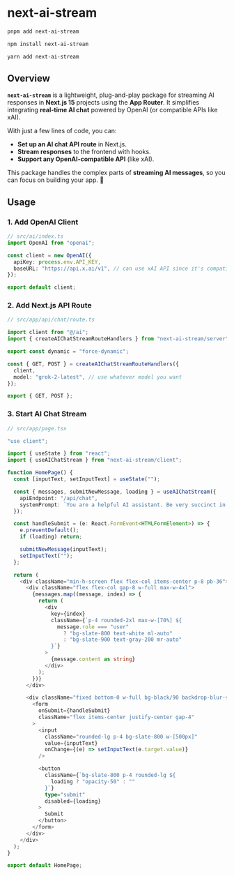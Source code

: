 # next-ai-stream

```bash
pnpm add next-ai-stream
```

```bash
npm install next-ai-stream
```

```bash
yarn add next-ai-stream
```

## Overview

**`next-ai-stream`** is a lightweight, plug-and-play package for streaming AI responses in **Next.js 15** projects using the **App Router**. It simplifies integrating **real-time AI chat** powered by OpenAI (or compatible APIs like xAI).

With just a few lines of code, you can:

- **Set up an AI chat API route** in Next.js.
- **Stream responses** to the frontend with hooks.
- **Support any OpenAI-compatible API** (like xAI).

This package handles the complex parts of **streaming AI messages**, so you can focus on building your app. 🚀

## Usage

### 1. Add OpenAI Client

```typescript
// src/ai/index.ts
import OpenAI from "openai";

const client = new OpenAI({
  apiKey: process.env.API_KEY,
  baseURL: "https://api.x.ai/v1", // can use xAI API since it's compatible with OpenAI SDK
});

export default client;
```

### 2. Add Next.js API Route

```typescript
// src/app/api/chat/route.ts

import client from "@/ai";
import { createAIChatStreamRouteHandlers } from "next-ai-stream/server";

export const dynamic = "force-dynamic";

const { GET, POST } = createAIChatStreamRouteHandlers({
  client,
  model: "grok-2-latest", // use whatever model you want
});

export { GET, POST };
```

### 3. Start AI Chat Stream

```typescript
// src/app/page.tsx

"use client";

import { useState } from "react";
import { useAIChatStream } from "next-ai-stream/client";

function HomePage() {
  const [inputText, setInputText] = useState("");

  const { messages, submitNewMessage, loading } = useAIChatStream({
    apiEndpoint: "/api/chat",
    systemPrompt: `You are a helpful AI assistant. Be very succinct in your responses because I don't want drop all my cash on tokens.`,
  });

  const handleSubmit = (e: React.FormEvent<HTMLFormElement>) => {
    e.preventDefault();
    if (loading) return;

    submitNewMessage(inputText);
    setInputText("");
  };

  return (
    <div className="min-h-screen flex flex-col items-center p-8 pb-36">
      <div className="flex flex-col gap-8 w-full max-w-4xl">
        {messages.map((message, index) => {
          return (
            <div
              key={index}
              className={`p-4 rounded-2xl max-w-[70%] ${
                message.role === "user"
                  ? "bg-slate-800 text-white ml-auto"
                  : "bg-slate-900 text-gray-200 mr-auto"
              }`}
            >
              {message.content as string}
            </div>
          );
        })}
      </div>

      <div className="fixed bottom-0 w-full bg-black/90 backdrop-blur-sm py-6">
        <form
          onSubmit={handleSubmit}
          className="flex items-center justify-center gap-4"
        >
          <input
            className="rounded-lg p-4 bg-slate-800 w-[500px]"
            value={inputText}
            onChange={(e) => setInputText(e.target.value)}
          />

          <button
            className={`bg-slate-800 p-4 rounded-lg ${
              loading ? "opacity-50" : ""
            }`}
            type="submit"
            disabled={loading}
          >
            Submit
          </button>
        </form>
      </div>
    </div>
  );
}

export default HomePage;
```
